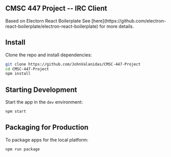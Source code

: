 ## CMSC 447 Project -- IRC Client

<p>
Based on Electorn React Boilerplate See [here](https://github.com/electron-react-boilerplate/electron-react-boilerplate) for more details. 
</p>



## Install

Clone the repo and install dependencies:

```bash
git clone https://github.com/JohnValanidas/CMSC-447-Project
cd CMSC-447-Project
npm install
```


## Starting Development

Start the app in the `dev` environment:

```bash
npm start
```

## Packaging for Production

To package apps for the local platform:

```bash
npm run package
```
